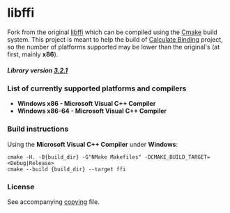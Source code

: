 # libffi

Fork from the original [libffi](https://github.com/libffi/libffi) which can be compiled using the [Cmake](https://cmake.org/) build system. This project is meant to help the build of [Calculate Binding](https://github.com/newlawrence/Calculate_Binding) project, so the number of platforms supported may be lower than the original's (at first, mainly **x86**).

##### Library version [3.2.1](https://github.com/libffi/libffi/tree/20562ac0427c3578250d04c6e34fb0127d4551cf)

### List of currently supported platforms and compilers

* **Windows x86 - Microsoft Visual C++ Compiler**
* **Windows x86-64 - Microsoft Visual C++ Compiler**

### Build instructions

Using the **Microsoft Visual C++ Compiler** under **Windows**:
```
cmake -H. -B{build_dir} -G"NMake Makefiles" -DCMAKE_BUILD_TARGET=<Debug|Release>
cmake --build {build_dir} --target ffi
```

### License

See accompanying [copying](https://github.com/newlawrence/libffi/blob/master/copying) file.

